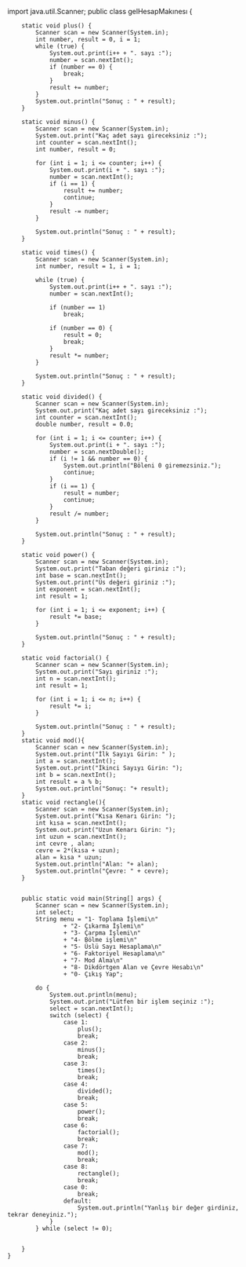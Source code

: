 import java.util.Scanner;
public class gelHesapMakınesı {


        static void plus() {
            Scanner scan = new Scanner(System.in);
            int number, result = 0, i = 1;
            while (true) {
                System.out.print(i++ + ". sayı :");
                number = scan.nextInt();
                if (number == 0) {
                    break;
                }
                result += number;
            }
            System.out.println("Sonuç : " + result);
        }

        static void minus() {
            Scanner scan = new Scanner(System.in);
            System.out.print("Kaç adet sayı gireceksiniz :");
            int counter = scan.nextInt();
            int number, result = 0;

            for (int i = 1; i <= counter; i++) {
                System.out.print(i + ". sayı :");
                number = scan.nextInt();
                if (i == 1) {
                    result += number;
                    continue;
                }
                result -= number;
            }

            System.out.println("Sonuç : " + result);
        }

        static void times() {
            Scanner scan = new Scanner(System.in);
            int number, result = 1, i = 1;

            while (true) {
                System.out.print(i++ + ". sayı :");
                number = scan.nextInt();

                if (number == 1)
                    break;

                if (number == 0) {
                    result = 0;
                    break;
                }
                result *= number;
            }

            System.out.println("Sonuç : " + result);
        }

        static void divided() {
            Scanner scan = new Scanner(System.in);
            System.out.print("Kaç adet sayı gireceksiniz :");
            int counter = scan.nextInt();
            double number, result = 0.0;

            for (int i = 1; i <= counter; i++) {
                System.out.print(i + ". sayı :");
                number = scan.nextDouble();
                if (i != 1 && number == 0) {
                    System.out.println("Böleni 0 giremezsiniz.");
                    continue;
                }
                if (i == 1) {
                    result = number;
                    continue;
                }
                result /= number;
            }

            System.out.println("Sonuç : " + result);
        }

        static void power() {
            Scanner scan = new Scanner(System.in);
            System.out.print("Taban değeri giriniz :");
            int base = scan.nextInt();
            System.out.print("Üs değeri giriniz :");
            int exponent = scan.nextInt();
            int result = 1;

            for (int i = 1; i <= exponent; i++) {
                result *= base;
            }

            System.out.println("Sonuç : " + result);
        }

        static void factorial() {
            Scanner scan = new Scanner(System.in);
            System.out.print("Sayı giriniz :");
            int n = scan.nextInt();
            int result = 1;

            for (int i = 1; i <= n; i++) {
                result *= i;
            }

            System.out.println("Sonuç : " + result);
        }
        static void mod(){
            Scanner scan = new Scanner(System.in);
            System.out.print("İlk Sayıyı Girin: " );
            int a = scan.nextInt();
            System.out.print("İkinci Sayıyı Girin: ");
            int b = scan.nextInt();
            int result = a % b;
            System.out.println("Sonuç: "+ result);
        }
        static void rectangle(){
            Scanner scan = new Scanner(System.in);
            System.out.print("Kısa Kenarı Girin: ");
            int kısa = scan.nextInt();
            System.out.print("Uzun Kenarı Girin: ");
            int uzun = scan.nextInt();
            int cevre , alan;
            cevre = 2*(kısa + uzun);
            alan = kısa * uzun;
            System.out.println("Alan: "+ alan);
            System.out.println("Çevre: " + cevre);
        }


        public static void main(String[] args) {
            Scanner scan = new Scanner(System.in);
            int select;
            String menu = "1- Toplama İşlemi\n"
                    + "2- Çıkarma İşlemi\n"
                    + "3- Çarpma İşlemi\n"
                    + "4- Bölme işlemi\n"
                    + "5- Üslü Sayı Hesaplama\n"
                    + "6- Faktoriyel Hesaplama\n"
                    + "7- Mod Alma\n"
                    + "8- Dikdörtgen Alan ve Çevre Hesabı\n"
                    + "0- Çıkış Yap";

            do {
                System.out.println(menu);
                System.out.print("Lütfen bir işlem seçiniz :");
                select = scan.nextInt();
                switch (select) {
                    case 1:
                        plus();
                        break;
                    case 2:
                        minus();
                        break;
                    case 3:
                        times();
                        break;
                    case 4:
                        divided();
                        break;
                    case 5:
                        power();
                        break;
                    case 6:
                        factorial();
                        break;
                    case 7:
                        mod();
                        break;
                    case 8:
                        rectangle();
                        break;
                    case 0:
                        break;
                    default:
                        System.out.println("Yanlış bir değer girdiniz, tekrar deneyiniz.");
                }
            } while (select != 0);


        }
    }

